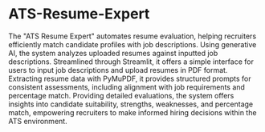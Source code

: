 # ATS-Resume-Expert
The "ATS Resume Expert" automates resume evaluation, helping recruiters efficiently match candidate profiles with job
descriptions. 
Using generative AI, the system analyzes uploaded resumes against inputted job descriptions.
Streamlined through Streamlit, it offers a simple interface for users to input job descriptions and upload resumes in PDF
format. 
Extracting resume data with PyMuPDF, it provides structured prompts for consistent assessments, including
alignment with job requirements and percentage match.
 Providing detailed evaluations, the system offers insights into candidate suitability, strengths, weaknesses, and percentage
match, empowering recruiters to make informed hiring decisions within the ATS environment.
